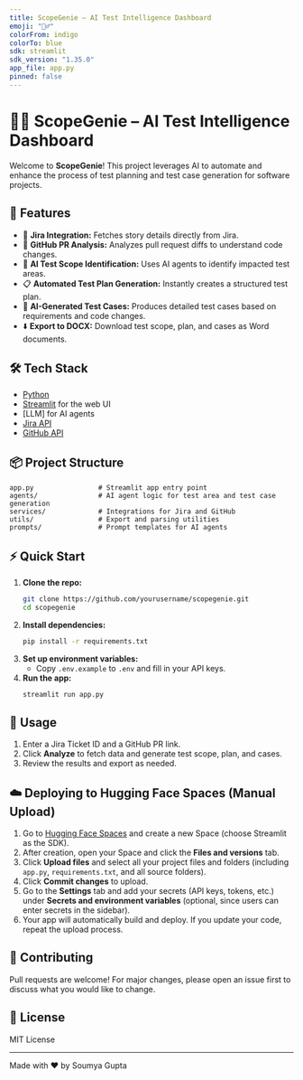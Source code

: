 ```yaml
---
title: ScopeGenie – AI Test Intelligence Dashboard
emoji: "🧞‍♂️"
colorFrom: indigo
colorTo: blue
sdk: streamlit
sdk_version: "1.35.0"
app_file: app.py
pinned: false
---
```


# 🧞‍♂️ ScopeGenie – AI Test Intelligence Dashboard

Welcome to **ScopeGenie**! This project leverages AI to automate and enhance the process of test planning and test case generation for software projects.

## 🚀 Features

- 🔖 **Jira Integration:** Fetches story details directly from Jira.
- 🔗 **GitHub PR Analysis:** Analyzes pull request diffs to understand code changes.
- 🧠 **AI Test Scope Identification:** Uses AI agents to identify impacted test areas.
- 📋 **Automated Test Plan Generation:** Instantly creates a structured test plan.
- 🧪 **AI-Generated Test Cases:** Produces detailed test cases based on requirements and code changes.
- ⬇️ **Export to DOCX:** Download test scope, plan, and cases as Word documents.

## 🛠️ Tech Stack

- [Python](https://www.python.org/)
- [Streamlit](https://streamlit.io/) for the web UI
- [LLM] for AI agents
- [Jira API](https://developer.atlassian.com/cloud/jira/platform/rest/v3/intro/)
- [GitHub API](https://docs.github.com/en/rest)

## 📦 Project Structure

```
app.py                # Streamlit app entry point
agents/               # AI agent logic for test area and test case generation
services/             # Integrations for Jira and GitHub
utils/                # Export and parsing utilities
prompts/              # Prompt templates for AI agents
```

## ⚡ Quick Start

1. **Clone the repo:**
   ```bash
   git clone https://github.com/yourusername/scopegenie.git
   cd scopegenie
   ```
2. **Install dependencies:**
   ```bash
   pip install -r requirements.txt
   ```
3. **Set up environment variables:**
   - Copy `.env.example` to `.env` and fill in your API keys.
4. **Run the app:**
   ```bash
   streamlit run app.py
   ```

## 📝 Usage

1. Enter a Jira Ticket ID and a GitHub PR link.
2. Click **Analyze** to fetch data and generate test scope, plan, and cases.
3. Review the results and export as needed.

## ☁️ Deploying to Hugging Face Spaces (Manual Upload)

1. Go to [Hugging Face Spaces](https://huggingface.co/spaces) and create a new Space (choose Streamlit as the SDK).
2. After creation, open your Space and click the **Files and versions** tab.
3. Click **Upload files** and select all your project files and folders (including `app.py`, `requirements.txt`, and all source folders).
4. Click **Commit changes** to upload.
5. Go to the **Settings** tab and add your secrets (API keys, tokens, etc.) under **Secrets and environment variables** (optional, since users can enter secrets in the sidebar).
6. Your app will automatically build and deploy. If you update your code, repeat the upload process.

## 🙌 Contributing

Pull requests are welcome! For major changes, please open an issue first to discuss what you would like to change.

## 📄 License

MIT License

---

Made with ❤️ by Soumya Gupta

